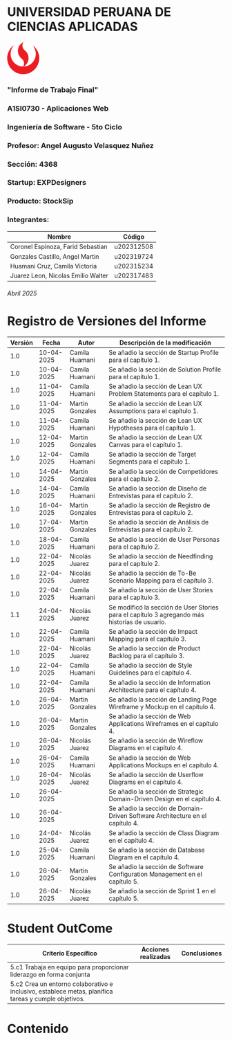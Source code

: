 # UNIVERSIDAD PERUANA DE CIENCIAS APLICADAS

![logo_upc](img/README/upc_logo.png)

### "Informe de Trabajo Final"
### A1SI0730 - Aplicaciones Web
### Ingeniería de Software - 5to Ciclo
### Profesor: Angel Augusto Velasquez Nuñez
### Sección: 4368
### Startup: EXPDesigners
### Producto: StockSip
### Integrantes:

| Nombre                             | Código     |
|------------------------------------|------------|
| Coronel Espinoza, Farid Sebastian  | u202312508 |
| Gonzales Castillo, Angel Martin    | u202319724 |
| Huamani Cruz, Camila Victoria      | u202315234 |
| Juarez Leon, Nicolas Emilio Walter | u202317483 |

###### Abril 2025

# Registro de Versiones del Informe

| Versión | Fecha      | Autor                | Descripción de la modificación                                                                |
|---------|------------|----------------------|-----------------------------------------------------------------------------------------------|
| 1.0     | 10-04-2025 | Camila Huamani       | Se añadio la sección de Startup Profile para el capítulo 1.                                   |
| 1.0     | 10-04-2025 | Camila Huamani       | Se añadio la sección de Solution Profile para el capítulo 1.                                  |
| 1.0     | 11-04-2025 | Camila Huamani       | Se añadio la sección de Lean UX Problem Statements para el capítulo 1.                        |
| 1.0     | 11-04-2025 | Martin Gonzales      | Se añadio la sección de Lean UX Assumptions para el capítulo 1.                               |
| 1.0     | 11-04-2025 | Camila Huamani       | Se añadio la sección de Lean UX Hypotheses para el capítulo 1.                                |
| 1.0     | 12-04-2025 | Martin Gonzales      | Se añadio la sección de Lean UX Canvas para el capítulo 1.                                    |
| 1.0     | 12-04-2025 | Camila Huamani       | Se añadio la sección de Target Segments para el capítulo 1.                                   |
| 1.0     | 14-04-2025 | Martin Gonzales      | Se añadio la sección de Competidores para el capítulo 2.                                      |
| 1.0     | 14-04-2025 | Camila Huamani       | Se añadio la sección de Diseño de Entrevistas para el capítulo 2.                             |
| 1.0     | 16-04-2025 | Martin Gonzales      | Se añadio la sección de Registro de Entrevistas para el capítulo 2.                           |
| 1.0     | 17-04-2025 | Martin Gonzales      | Se añadio la sección de Análisis de Entrevistas para el capítulo 2.                           |
| 1.0     | 18-04-2025 | Camila Huamani       | Se añadio la sección de User Personas para el capítulo 2.                                     |
| 1.0     | 22-04-2025 | Nicolás Juarez       | Se añadio la sección de Needfinding para el capítulo 2.                                       |
| 1.0     | 22-04-2025 | Nicolás Juarez       | Se añadio la sección de To-Be Scenario Mapping para el capítulo 3.                            |
| 1.0     | 22-04-2025 | Camila Huamani       | Se añadio la sección de User Stories para el capítulo 3.                                      |
| 1.1     | 24-04-2025 | Nicolás Juarez       | Se modificó la sección de User Stories para el capítulo 3 agregando más historias de usuario. |
| 1.0     | 22-04-2025 | Camila Huamani       | Se añadio la sección de Impact Mapping para el capítulo 3.                                    |
| 1.0     | 22-04-2025 | Nicolás Juarez       | Se añadio la sección de Product Backlog para el capítulo 3.                                   |
| 1.0     | 22-04-2025 | Camila Huamani       | Se añadio la sección de Style Guidelines para el capítulo 4.                                  |
| 1.0     | 22-04-2025 | Camila Huamani       | Se añadio la sección de Information Architecture para el capítulo 4.                          |
| 1.0     | 26-04-2025 | Martin Gonzales      | Se añadio la sección de Landing Page Wireframe y Mockup en el capítulo 4.                     |
| 1.0     | 26-04-2025 | Martin Gonzales      | Se añadio la sección de Web Applications Wireframes en el capítulo 4.                         |
| 1.0     | 26-04-2025 | Nicolás Juarez       | Se añadio la sección de Wireflow Diagrams en el capítulo 4.                                   |
| 1.0     | 26-04-2025 | Camila Huamani       | Se añadio la sección de Web Applications Mockups en el capítulo 4.                            |
| 1.0     | 26-04-2025 | Nicolás Juarez       | Se añadio la sección de Userflow Diagrams en el capítulo 4.                                   |
| 1.0     | 26-04-2025 |                      | Se añadio la sección de Strategic Domain-Driven Design en el capítulo 4.                      |
| 1.0     | 26-04-2025 |                      | Se añadio la sección de Domain-Driven Software Architecture en el capítulo 4.                 |
| 1.0     | 24-04-2025 | Nicolás Juarez       | Se añadio la sección de Class Diagram en el capítulo 4.                                       |
| 1.0     | 25-04-2025 | Camila Huamani       | Se añadio la sección de Database Diagram en el capítulo 4.                                    |
| 1.0     | 26-04-2025 | Martin Gonzales      | Se añadio la sección de Software Configuration Management en el capítulo 5.                   |
| 1.0     | 26-04-2025 | Nicolás Juarez       | Se añadio la sección de Sprint 1 en el capítulo 5.                                            |

# Student OutCome
 
| Criterio Específico                                                                                  | Acciones realizadas                        | Conclusiones                            |
|------------------------------------------------------------------------------------------------------|--------------------------------------------|-----------------------------------------|
| 5.c1 Trabaja en equipo para proporcionar liderazgo en forma conjunta                                 |                                            |                                         |
| 5.c2 Crea un entorno colaborativo e inclusivo, establece metas, planifica tareas y cumple objetivos. |                                            |                                         |

# Contenido
